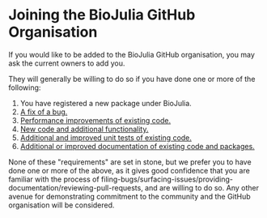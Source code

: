 # Joining the BioJulia GitHub Organisation

If you would like to be added to the BioJulia GitHub organisation,
you may ask the current owners to add you.

They will generally be willing to do so if you have done one or
more of the following:

1. You have registered a new package under BioJulia.
2. [A fix of a bug.](pullrequests.md)
3. [Performance improvements of existing code.](pullrequests.md)
4. [New code and additional functionality.](pullrequests.md)
5. [Additional and improved unit tests of existing code.](pullrequests.md)
6. [Additional or improved documentation of existing code and packages.](pullrequests.md)

None of these "requirements" are set in stone,
but we prefer you to have done one or more of the above, as it 
gives good confidence that you are familiar with the process of
filing-bugs/surfacing-issues/providing-documentation/reviewing-pull-requests,
and are willing to do so.
Any other avenue for demonstrating commitment to the community and the
GitHub organisation will be considered. 
